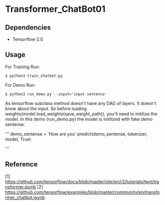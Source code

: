 # Transformer_ChatBot01




## Dependencies

* Tensorflow 2.0


## Usage

For Training Run:

```
$ python3 train_chatbot.py 

```

For Demo Run:

``` 
$ python3 run_demo.py --input='input sentence'

```

As tensorflow subclass method doesn't have any DAG of layers. It doesn't know about the input. So before loading weights(model.load_weights(save_weight_path)), you'll need to initilize the model. In this demo (run_demo.py) the model is initilized with fake demo sentense.

'''
demo_sentense = 'How are you'
predict(demo_sentense, tokenizer, model, True)

'''

## Reference

[1] https://github.com/tensorflow/docs/blob/master/site/en/r2/tutorials/text/transformer.ipynb
[2] https://github.com/tensorflow/examples/blob/master/community/en/transformer_chatbot.ipynb

